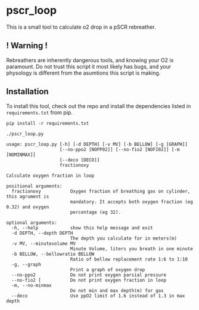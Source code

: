 # pscr_loop

This is a small tool to calculate o2 drop in a pSCR rebreather.

## ! Warning !
Rebreathers are inherently dangerous tools, and knowing your O2 is paramount.
Do not trust this script it most likely has bugs, and your physology is different
from the asumtions this script is making.

## Installation
To install this tool, check out the repo and install the dependencies listed in `requirements.txt` from pip.

  `pip install -r requirements.txt`


```
./pscr_loop.py

usage: pscr_loop.py [-h] [-d DEPTH] [-v MV] [-b BELLOW] [-g [GRAPH]]
                    [--no-ppo2 [NOPP02]] [--no-fio2 [NOFI02]] [-m [NOMINMAX]]
                    [--deco [DECO]]
                    fractionoxy

Calculate oxygen fraction in loop

positional arguments:
  fractionoxy           Oxygen fraction of breathing gas on cylinder, this agrument is
                        mandatory. It accepts both oxygen fraction (eg 0.32) and oxygen
                        percentage (eg 32).

optional arguments:
  -h, --help            show this help message and exit
  -d DEPTH, --depth DEPTH
                        The depth you calculate for in meters(m)
  -v MV, --minutevolume MV
                        Minute Volume, liters you breath in one minute
  -b BELLOW, --bellowratio BELLOW
                        Ratio of bellow replacement rate 1:6 to 1:10
  -g, --graph
                        Print a graph of oxygen drop
  --no-ppo2             Do not print oxygen parsial pressure
  --no-fio2 [           Do not print oxygen fraction in loop
  -m, --no-minmax
                        Do not min and max depth(m) for gas
  --deco                Use ppO2 limit of 1.6 instead of 1.3 in max depth
```

